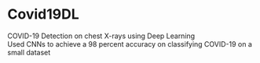 # Covid19DL
COVID-19 Detection on chest X-rays using Deep Learning  
Used CNNs to achieve a 98 percent accuracy on classifying COVID-19 on a small dataset
